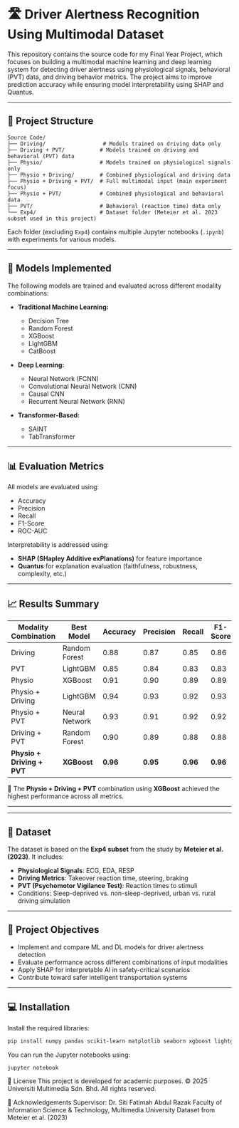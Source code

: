 # 🛣️ Driver Alertness Recognition Using Multimodal Dataset

This repository contains the source code for my Final Year Project, which focuses on building a multimodal machine learning and deep learning system for detecting driver alertness using physiological signals, behavioral (PVT) data, and driving behavior metrics. The project aims to improve prediction accuracy while ensuring model interpretability using SHAP and Quantus.

---

## 📁 Project Structure

```text
Source Code/
├── Driving/                  # Models trained on driving data only
├── Driving + PVT/           # Models trained on driving and behavioral (PVT) data
├── Physio/                  # Models trained on physiological signals only
├── Physio + Driving/        # Combined physiological and driving data
├── Physio + Driving + PVT/  # Full multimodal input (main experiment focus)
├── Physio + PVT/            # Combined physiological and behavioral data
├── PVT/                     # Behavioral (reaction time) data only
└── Exp4/                    # Dataset folder (Meteier et al. 2023 subset used in this project)
```



Each folder (excluding `Exp4`) contains multiple Jupyter notebooks (`.ipynb`) with experiments for various models.

---

## 🧠 Models Implemented

The following models are trained and evaluated across different modality combinations:

- **Traditional Machine Learning:**
  - Decision Tree
  - Random Forest
  - XGBoost
  - LightGBM
  - CatBoost

- **Deep Learning:**
  - Neural Network (FCNN)
  - Convolutional Neural Network (CNN)
  - Causal CNN
  - Recurrent Neural Network (RNN)

- **Transformer-Based:**
  - SAINT
  - TabTransformer

---

## 📊 Evaluation Metrics

All models are evaluated using:
- Accuracy
- Precision
- Recall
- F1-Score
- ROC-AUC

Interpretability is addressed using:
- **SHAP (SHapley Additive exPlanations)** for feature importance
- **Quantus** for explanation evaluation (faithfulness, robustness, complexity, etc.)

---

## 📈 Results Summary

| **Modality Combination**         | **Best Model**   | **Accuracy** | **Precision** | **Recall** | **F1-Score** |
|----------------------------------|------------------|--------------|---------------|------------|--------------|
| Driving                          | Random Forest    | 0.88         | 0.87          | 0.85       | 0.86         |
| PVT                              | LightGBM         | 0.85         | 0.84          | 0.83       | 0.83         |
| Physio                           | XGBoost          | 0.91         | 0.90          | 0.89       | 0.89         |
| Physio + Driving                 | LightGBM         | 0.94         | 0.93          | 0.92       | 0.93         |
| Physio + PVT                     | Neural Network   | 0.93         | 0.91          | 0.92       | 0.92         |
| Driving + PVT                    | Random Forest    | 0.90         | 0.89          | 0.88       | 0.88         |
| **Physio + Driving + PVT**       | **XGBoost**      | **0.96**     | **0.95**      | **0.96**   | **0.96**     |

📌 The **Physio + Driving + PVT** combination using **XGBoost** achieved the highest performance across all metrics.

---

---

## 📂 Dataset

The dataset is based on the **Exp4 subset** from the study by **Meteier et al. (2023)**. It includes:
- **Physiological Signals**: ECG, EDA, RESP
- **Driving Metrics**: Takeover reaction time, steering, braking
- **PVT (Psychomotor Vigilance Test)**: Reaction times to stimuli
- Conditions: Sleep-deprived vs. non-sleep-deprived, urban vs. rural driving simulation

---

## 🎯 Project Objectives

- Implement and compare ML and DL models for driver alertness detection
- Evaluate performance across different combinations of input modalities
- Apply SHAP for interpretable AI in safety-critical scenarios
- Contribute toward safer intelligent transportation systems

---

## 💻 Installation

Install the required libraries:

```bash
pip install numpy pandas scikit-learn matplotlib seaborn xgboost lightgbm catboost tensorflow keras torch shap quantus
```
You can run the Jupyter notebooks using:
```bash
jupyter notebook
```
📜 License
This project is developed for academic purposes.
© 2025 Universiti Multimedia Sdn. Bhd. All rights reserved.

🙏 Acknowledgements
Supervisor: Dr. Siti Fatimah Abdul Razak
Faculty of Information Science & Technology, Multimedia University
Dataset from Meteier et al. (2023)
